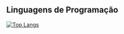 ## Linguagens de Programação
[![Top Langs](https://github-readme-stats.vercel.app/api/top-langs/?username=JVCA101&layout=compact)](https://github.com/JVCA101/github-readme-stats)

<!--
**JVCA101/JVCA101** is a ✨ _special_ ✨ repository because its `README.md` (this file) appears on your GitHub profile.

Here are some ideas to get you started:

- 🔭 I’m currently working on ...
- 🌱 I’m currently learning ...
- 👯 I’m looking to collaborate on ...
- 🤔 I’m looking for help with ...
- 💬 Ask me about ...
- 📫 How to reach me: ...
- 😄 Pronouns: ...
- ⚡ Fun fact: ...
-->
